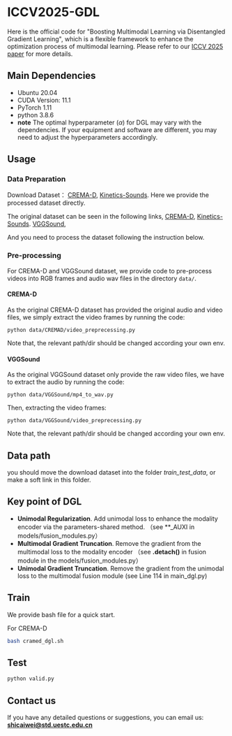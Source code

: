 # ICCV2025-GDL

Here is the official code for "Boosting Multimodal Learning via Disentangled Gradient Learning", which is a flexible framework to enhance the optimization process of multimodal learning. Please refer to our [ICCV 2025 paper](https://arxiv.org/pdf/2507.10213) for more details.


## Main Dependencies
+ Ubuntu 20.04
+ CUDA Version: 11.1
+ PyTorch 1.11
+ python 3.8.6
+ **note** The optimal hyperparameter ($\alpha$) for DGL may vary with the dependencies. If your equipment and software are different, you may need to adjust the hyperparameters accordingly.


## Usage
### Data Preparation
Download Dataset：
[CREMA-D](https://pan.baidu.com/s/11ISqU53QK7MY3E8P2qXEyw?pwd=4isj), [Kinetics-Sounds](https://pan.baidu.com/s/1E9E7h1s5NfPYFXLa1INUJQ?pwd=rcts).
Here we provide the processed dataset directly. 

The original dataset can be seen in the following links,
[CREMA-D](https://github.com/CheyneyComputerScience/CREMA-D),
[Kinetics-Sounds](https://github.com/cvdfoundation/kinetics-dataset).
[VGGSound](https://www.robots.ox.ac.uk/~vgg/data/vggsound/),

 And you need to process the dataset following the instruction below.

### Pre-processing

For CREMA-D and VGGSound dataset, we provide code to pre-process videos into RGB frames and audio wav files in the directory ```data/```.

#### CREMA-D 

As the original CREMA-D dataset has provided the original audio and video files, we simply extract the video frames by running the code:

```python data/CREMAD/video_preprecessing.py```

Note that, the relevant path/dir should be changed according your own env.  

#### VGGSound

As the original VGGSound dataset only provide the raw video files, we have to extract the audio by running the code:

```python data/VGGSound/mp4_to_wav.py```

Then, extracting the video frames:

```python data/VGGSound/video_preprecessing.py```

Note that, the relevant path/dir should be changed according your own env. 

## Data path

you should move the download dataset into the folder *train_test_data*, or make a soft link in this folder.


## Key point of DGL

- **Unimodal Regularization**. Add unimodal loss to enhance the modality encoder via  the parameters-shared method. （see **_AUXI in models/fusion_modules.py）
- **Multimodal Gradient Truncation**. Remove the gradient from the multimodal loss to the modality encoder （see **.detach()** in fusion module in the models/fusion_modules.py）
- **Unimodal Gradient Truncation**. Remove the gradient from the unimodal loss to the multimodal fusion module (see Line 114 in main_dgl.py)

## Train 

We provide bash file for a quick start.

For CREMA-D

```bash
bash cramed_dgl.sh
```


## Test

```python
python valid.py
```

## Contact us

If you have any detailed questions or suggestions, you can email us:
**shicaiwei@std.uestc.edu.cn**
